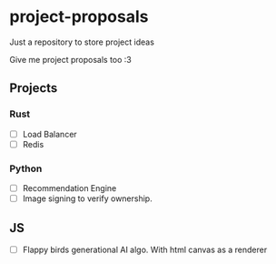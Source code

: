 # project-proposals
Just a repository to store project ideas

Give me project proposals too :3

## Projects
### Rust
- [ ] Load Balancer
- [ ] Redis
### Python
- [ ] Recommendation Engine
- [ ] Image signing to verify ownership.
## JS
- [ ] Flappy birds generational AI algo. With html canvas as a renderer
